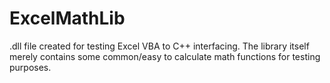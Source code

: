 # ExcelMathLib
.dll file created for testing Excel VBA to C++ interfacing.  The library itself merely contains some common/easy to calculate
math functions for testing purposes.
